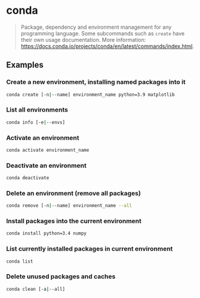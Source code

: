 # conda

> Package, dependency and environment management for any programming language. Some subcommands such as `create` have their own usage documentation. More information: <https://docs.conda.io/projects/conda/en/latest/commands/index.html>.

## Examples

### Create a new environment, installing named packages into it

```bash
conda create [-n|--name] environment_name python=3.9 matplotlib
```

### List all environments

```bash
conda info [-e|--envs]
```

### Activate an environment

```bash
conda activate environment_name
```

### Deactivate an environment

```bash
conda deactivate
```

### Delete an environment (remove all packages)

```bash
conda remove [-n|--name] environment_name --all
```

### Install packages into the current environment

```bash
conda install python=3.4 numpy
```

### List currently installed packages in current environment

```bash
conda list
```

### Delete unused packages and caches

```bash
conda clean [-a|--all]
```
